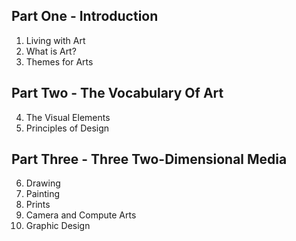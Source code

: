 ## Part One - Introduction
1. Living with Art
2. What is Art?
3. Themes for Arts

## Part Two - The Vocabulary Of Art
4. The Visual Elements
5. Principles of Design

## Part Three - Three Two-Dimensional Media
6. Drawing
7. Painting
8. Prints
9. Camera and Compute Arts
10. Graphic Design